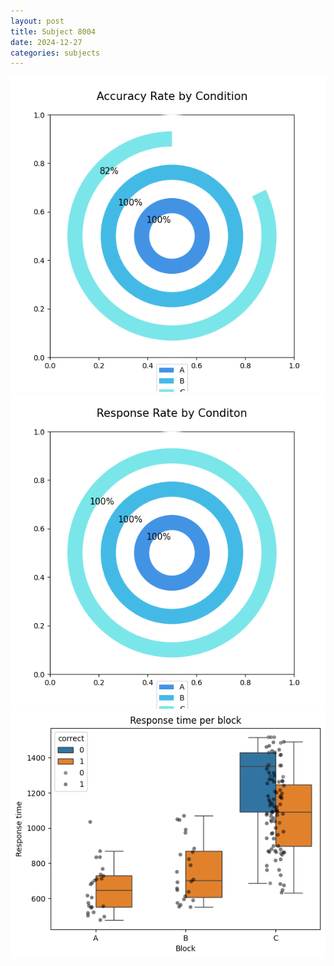 ```yaml
---
layout: post
title: Subject 8004
date: 2024-12-27
categories: subjects
---
```


![](data/8004/run-9/8004_accuracy_rate.png)
![](data/8004/run-9/8004_response_rate.png)
![](data/8004/run-9/8004_rt.png)
